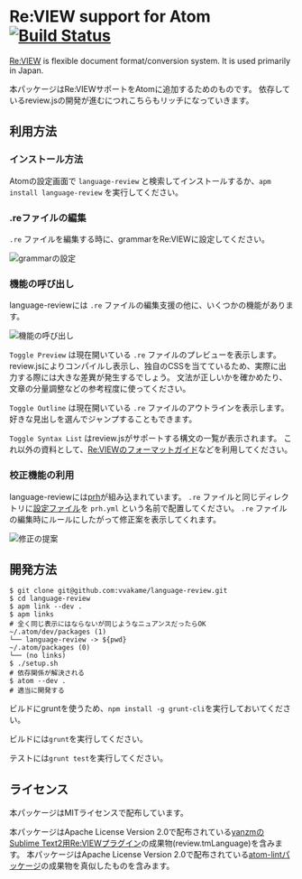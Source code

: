# Re:VIEW support for Atom [![Build Status](https://travis-ci.org/vvakame/language-review.svg?branch=master)](https://travis-ci.org/vvakame/language-review)

[Re:VIEW](https://github.com/kmuto/review) is flexible document format/conversion system.
It is used primarily in Japan.

本パッケージはRe:VIEWサポートをAtomに追加するためのものです。
依存しているreview.jsの開発が進むにつれこちらもリッチになっていきます。

## 利用方法

### インストール方法

Atomの設定画面で `language-review` と検索してインストールするか、`apm install language-review` を実行してください。

### .reファイルの編集

`.re` ファイルを編集する時に、grammarをRe:VIEWに設定してください。

![grammarの設定](https://raw.githubusercontent.com/vvakame/language-review/master/docs/grammar-status.png)

### 機能の呼び出し

language-reviewには `.re` ファイルの編集支援の他に、いくつかの機能があります。

![機能の呼び出し](https://raw.githubusercontent.com/vvakame/language-review/master/docs/package-menu.png)

`Toggle Preview` は現在開いている `.re` ファイルのプレビューを表示します。
review.jsによりコンパイルし表示し、独自のCSSを当てているため、実際に出力する際には大きな差異が発生するでしょう。
文法が正しいかを確かめたり、文章の分量調整などの参考程度に使ってください。

`Toggle Outline` は現在開いている `.re` ファイルのアウトラインを表示します。
好きな見出しを選んでジャンプすることもできます。

`Toggle Syntax List` はreview.jsがサポートする構文の一覧が表示されます。
これ以外の資料として、[Re:VIEWのフォーマットガイド](https://github.com/kmuto/review/blob/master/doc/format.ja.md)などを利用してください。

### 校正機能の利用

language-reviewには[prh](https://github.com/vvakame/prh#proofread-helper-)が組み込まれています。
`.re` ファイルと同じディレクトリに[設定ファイル](https://github.com/vvakame/prh/tree/master/misc)を `prh.yml` という名前で配置してください。
`.re` ファイルの編集時にルールにしたがって修正案を表示してくれます。

![修正の提案](https://raw.githubusercontent.com/vvakame/language-review/master/docs/prh-warning.png)

## 開発方法

```
$ git clone git@github.com:vvakame/language-review.git
$ cd language-review
$ apm link --dev .
$ apm links
# 全く同じ表示にはならないが同じようなニュアンスだったらOK
~/.atom/dev/packages (1)
└── language-review -> ${pwd}
~/.atom/packages (0)
└── (no links)
$ ./setup.sh
# 依存関係が解決される
$ atom --dev .
# 適当に開発する
```

ビルドにgruntを使うため、`npm install -g grunt-cli`を実行しておいてください。

ビルドには`grunt`を実行してください。

テストには`grunt test`を実行してください。

## ライセンス

本パッケージはMITライセンスで配布しています。

本パッケージはApache License Version 2.0で配布されている[yanzmのSublime Text2用Re:VIEWプラグイン](https://github.com/yanzm/ReVIEW)の成果物(review.tmLanguage)を含みます。
本パッケージはApache License Version 2.0で配布されている[atom-lintパッケージ](https://atom.io/packages/atom-lint)の成果物を真似したものを含みます。
